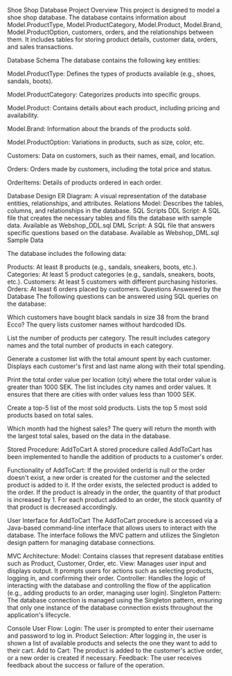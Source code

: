 Shoe Shop Database
Project Overview
This project is designed to model a shoe shop database. The database contains information about Model.ProductType, Model.ProductCategory, Model.Product, Model.Brand, Model.ProductOption, customers, orders, and the relationships between them. It includes tables for storing product details, customer data, orders, and sales transactions.

Database Schema
The database contains the following key entities:

Model.ProductType: Defines the types of products available (e.g., shoes, sandals, boots).

Model.ProductCategory: Categorizes products into specific groups.

Model.Product: Contains details about each product, including pricing and availability.

Model.Brand: Information about the brands of the products sold.

Model.ProductOption: Variations in products, such as size, color, etc.

Customers: Data on customers, such as their names, email, and location.

Orders: Orders made by customers, including the total price and status.

OrderItems: Details of products ordered in each order.

Database Design
ER Diagram: A visual representation of the database entities, relationships, and attributes.
Relations Model: Describes the tables, columns, and relationships in the database.
SQL Scripts
DDL Script: A SQL file that creates the necessary tables and fills the database with sample data.
Available as Webshop_DDL.sql
DML Script: A SQL file that answers specific questions based on the database.
Available as Webshop_DML.sql
Sample Data

The database includes the following data:

Products: At least 8 products (e.g., sandals, sneakers, boots, etc.).
Categories: At least 5 product categories (e.g., sandals, sneakers, boots, etc.).
Customers: At least 5 customers with different purchasing histories.
Orders: At least 6 orders placed by customers.
Questions Answered by the Database
The following questions can be answered using SQL queries on the database:

Which customers have bought black sandals in size 38 from the brand Ecco? The query lists customer names without hardcoded IDs.

List the number of products per category. The result includes category names and the total number of products in each category.

Generate a customer list with the total amount spent by each customer. Displays each customer's first and last name along with their total spending.

Print the total order value per location (city) where the total order value is greater than 1000 SEK. The list includes city names and order values. It ensures that there are cities with order values less than 1000 SEK.

Create a top-5 list of the most sold products. Lists the top 5 most sold products based on total sales.

Which month had the highest sales? The query will return the month with the largest total sales, based on the data in the database.

Stored Procedure: AddToCart
A stored procedure called AddToCart has been implemented to handle the addition of products to a customer's order.

Functionality of AddToCart:
If the provided orderId is null or the order doesn't exist, a new order is created for the customer and the selected product is added to it.
If the order exists, the selected product is added to the order.
If the product is already in the order, the quantity of that product is increased by 1.
For each product added to an order, the stock quantity of that product is decreased accordingly.

User Interface for AddToCart
The AddToCart procedure is accessed via a Java-based command-line interface that allows users to interact with the database. The interface follows the MVC pattern and utilizes the Singleton design pattern for managing database connections.

MVC Architecture:
Model: Contains classes that represent database entities such as Product, Customer, Order, etc.
View: Manages user input and displays output. It prompts users for actions such as selecting products, logging in, and confirming their order.
Controller: Handles the logic of interacting with the database and controlling the flow of the application (e.g., adding products to an order, managing user login).
Singleton Pattern:
The database connection is managed using the Singleton pattern, ensuring that only one instance of the database connection exists throughout the application's lifecycle.

Console User Flow:
Login: The user is prompted to enter their username and password to log in.
Product Selection: After logging in, the user is shown a list of available products and selects the one they want to add to their cart.
Add to Cart: The product is added to the customer's active order, or a new order is created if necessary.
Feedback: The user receives feedback about the success or failure of the operation.
